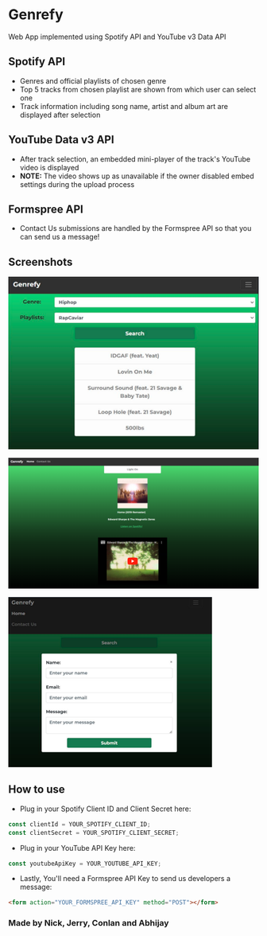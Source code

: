 # **Genrefy**

Web App implemented using Spotify API and YouTube v3 Data API

## **Spotify API**

- Genres and official playlists of chosen genre
- Top 5 tracks from chosen playlist are shown from which user can select one
- Track information including song name, artist and album art are displayed after selection

## **YouTube Data v3 API**

- After track selection, an embedded mini-player of the track's YouTube video is displayed
- **NOTE:** The video shows up as unavailable if the owner disabled embed settings during the upload process

## **Formspree API**

- Contact Us submissions are handled by the Formspree API so that you can send us a message!

## **Screenshots**

![![Alt text](image.png)](res/image.png)

![![Alt text](image-3.png)](res/image-3.png)

![![Alt text](image-4.png)](res/image-4.png)

## **How to use**

- Plug in your Spotify Client ID and Client Secret here:

```js
const clientId = YOUR_SPOTIFY_CLIENT_ID;
const clientSecret = YOUR_SPOTIFY_CLIENT_SECRET;
```

- Plug in your YouTube API Key here:

```js
const youtubeApiKey = YOUR_YOUTUBE_API_KEY;
```

- Lastly, You'll need a Formspree API Key to send us developers a message:

```html
<form action="YOUR_FORMSPREE_API_KEY" method="POST"></form>
```

### **Made by Nick, Jerry, Conlan and Abhijay**

